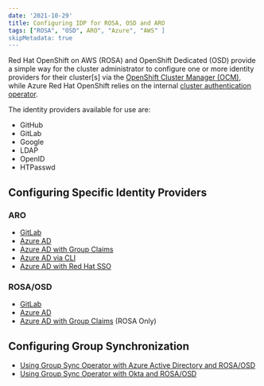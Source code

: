 ```yaml
---
date: '2021-10-29'
title: Configuring IDP for ROSA, OSD and ARO
tags: ["ROSA", "OSD", ARO", "Azure", "AWS" ]
skipMetadata: true
---
```


Red Hat OpenShift on AWS (ROSA) and OpenShift Dedicated (OSD) provide a simple way for the cluster administrator to configure one or more identity providers for their cluster[s] via the [OpenShift Cluster Manager (OCM)](https://console.redhat.com/openshift), while Azure Red Hat OpenShift relies on the internal [cluster authentication operator](https://github.com/openshift/cluster-authentication-operator).

The identity providers available for use are:

+ GitHub
+ GitLab
+ Google
+ LDAP
+ OpenID
+ HTPasswd

## Configuring Specific Identity Providers

### ARO
* [GitLab](./gitlab-aro)
* [Azure AD](./azuread-aro)
* [Azure AD with Group Claims](./group-claims/aro)
* [Azure AD via CLI](./azuread-aro-cli)
* [Azure AD with Red Hat SSO](./azuread-red-hat-sso)

### ROSA/OSD

* [GitLab](./gitlab)
* [Azure AD](./azuread)
* [Azure AD with Group Claims](./group-claims/rosa) (ROSA Only)

## Configuring Group Synchronization

* [Using Group Sync Operator with Azure Active Directory and ROSA/OSD](./az-ad-grp-sync)
* [Using Group Sync Operator with Okta and ROSA/OSD](./okta-grp-sync)
